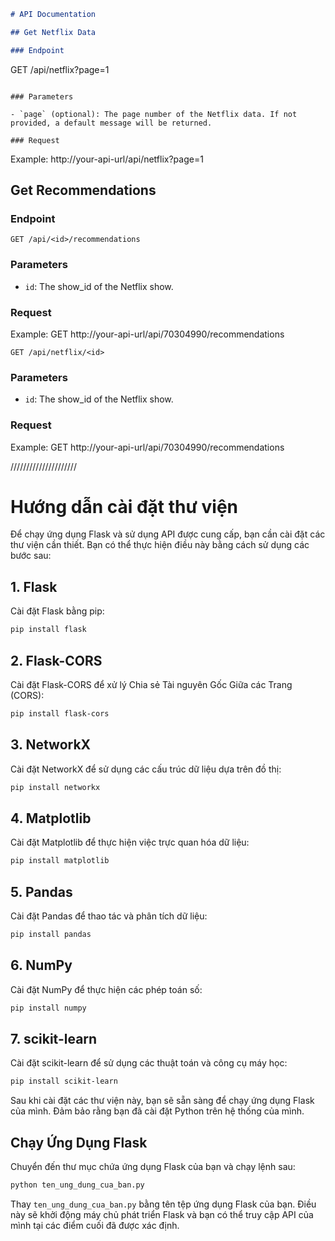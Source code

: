 ```markdown
# API Documentation

## Get Netflix Data

### Endpoint
```

GET /api/netflix?page=1

```

### Parameters

- `page` (optional): The page number of the Netflix data. If not provided, a default message will be returned.

### Request

```

Example: http://your-api-url/api/netflix?page=1

## Get Recommendations

### Endpoint

```
GET /api/<id>/recommendations
```

### Parameters

-   `id`: The show_id of the Netflix show.

### Request

Example: GET http://your-api-url/api/70304990/recommendations

```
GET /api/netflix/<id>
```

### Parameters

-   `id`: The show_id of the Netflix show.

### Request

Example: GET http://your-api-url/api/70304990/recommendations

/////////////////////

# Hướng dẫn cài đặt thư viện

Để chạy ứng dụng Flask và sử dụng API được cung cấp, bạn cần cài đặt các thư viện cần thiết. Bạn có thể thực hiện điều này bằng cách sử dụng các bước sau:

## 1. Flask

Cài đặt Flask bằng pip:

```bash
pip install flask
```

## 2. Flask-CORS

Cài đặt Flask-CORS để xử lý Chia sẻ Tài nguyên Gốc Giữa các Trang (CORS):

```bash
pip install flask-cors
```

## 3. NetworkX

Cài đặt NetworkX để sử dụng các cấu trúc dữ liệu dựa trên đồ thị:

```bash
pip install networkx
```

## 4. Matplotlib

Cài đặt Matplotlib để thực hiện việc trực quan hóa dữ liệu:

```bash
pip install matplotlib
```

## 5. Pandas

Cài đặt Pandas để thao tác và phân tích dữ liệu:

```bash
pip install pandas
```

## 6. NumPy

Cài đặt NumPy để thực hiện các phép toán số:

```bash
pip install numpy
```

## 7. scikit-learn

Cài đặt scikit-learn để sử dụng các thuật toán và công cụ máy học:

```bash
pip install scikit-learn
```

Sau khi cài đặt các thư viện này, bạn sẽ sẵn sàng để chạy ứng dụng Flask của mình. Đảm bảo rằng bạn đã cài đặt Python trên hệ thống của mình.

## Chạy Ứng Dụng Flask

Chuyển đến thư mục chứa ứng dụng Flask của bạn và chạy lệnh sau:

```bash
python ten_ung_dung_cua_ban.py
```

Thay `ten_ung_dung_cua_ban.py` bằng tên tệp ứng dụng Flask của bạn. Điều này sẽ khởi động máy chủ phát triển Flask và bạn có thể truy cập API của mình tại các điểm cuối đã được xác định.
